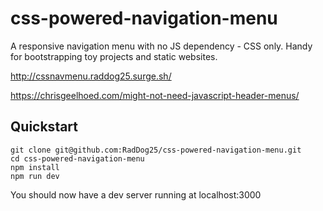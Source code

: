 # css-powered-navigation-menu
A responsive navigation menu with no JS dependency - CSS only. Handy for bootstrapping toy projects and static websites.

http://cssnavmenu.raddog25.surge.sh/

https://chrisgeelhoed.com/might-not-need-javascript-header-menus/

## Quickstart

```
git clone git@github.com:RadDog25/css-powered-navigation-menu.git
cd css-powered-navigation-menu
npm install
npm run dev
```

You should now have a dev server running at localhost:3000
